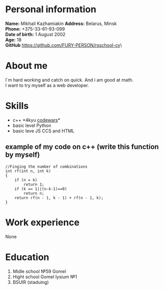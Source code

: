 # Personal information

**Name:** Mikhail Kazhamiakin
**Address:** Belarus, Minsk\
**Phone:** +375-33-61-93-099\
**Date of birth:** 1 August 2002\
**Age:** 18\
**GitHub** <https://github.com/FURY-PERSON/rsschool-cv>\

# About me

I`m hard working and catch on quick. And i am good at math.\
I want to try myself as a web developer.

# Skills

- с++ \*4kyu [codewars](https://www.codewars.com/users/fury-person)\*
- basic level Python
- basic leve JS CCS and HTML

## example of my code on c++ (write this function by myself)

```
//Finging the number of combinations
int rf(int n, int k)
{
	if (n = k)
		return 1;
	if (k == 1||(n-k-1)==0)
		return n;
	return rf(n - 1, k - 1) + rf(n - 1, k);
}
```

# Work experience

None

# Education

1. Midle school №59 Gomel
1. Hight school Gomel lysium №1
1. BSUIR (staduing)
